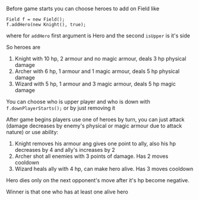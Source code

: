Before game starts you can choose heroes to add on Field like
```
Field f = new Field();
f.addHero(new Knight(), true);
```
where for `addHero` first argument is Hero and the second `isUpper` is it's side

So heroes are

1. Knight with 10 hp, 2 armour and no magic armour, 
deals 3 hp physical damage
2. Archer with 6 hp, 1 armour and 1 magic armour,
   deals 5 hp physical damage
3. Wizard with 5 hp, 1 armour and 3 magic armour,
   deals 5 hp magic damage

You can choose who is upper player and who is down with `f.downPlayerStarts();` 
or by just removing it

After game begins players use one of heroes by turn,
you can just attack (damage decreases by enemy's physical 
or magic armour due to attack nature) or use ability:

1. Knight removes his armour ang gives one point to ally,
also his hp decreases by 4 and ally's increases by 2
2. Archer shot all enemies with 3 points of damage.
Has 2 moves cooldown
3. Wizard heals ally with 4 hp, can make hero alive.
Has 3 moves cooldown

Hero dies only on the next opponent's move after it's hp
become negative.

Winner is that one who has at least one alive hero